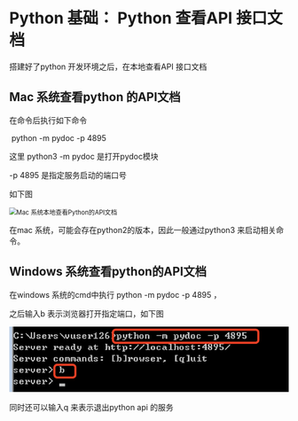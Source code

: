 # Python 基础： Python 查看API 接口文档

搭建好了python 开发环境之后，在本地查看API 接口文档



## Mac 系统查看python 的API文档

在命令后执行如下命令 

​	python -m pydoc  -p 4895 

这里 python3  -m pydoc   是打开pydoc模块

-p 4895 是指定服务启动的端口号

如下图



<img src="/Users/lpf/github/studyLog/python/blog/001_python基础：python查看API文档/pic/001_mac_Mac上查看python的API文档.png" alt="Mac 系统本地查看Python的API文档" style="zoom:80%;" />



在mac 系统，可能会存在python2的版本，因此一般通过python3 来启动相关命令。 



## Windows 系统查看python的API文档

在windows 系统的cmd中执行 python -m pydoc -p 4895 ，

之后输入b 表示浏览器打开指定端口，如下图

![windows上查看python的API文档](./pic/002_win_windows上查看python的API文档.png)



同时还可以输入q 来表示退出python api 的服务

